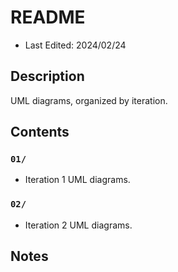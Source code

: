 # README
* Last Edited: 2024/02/24

## Description
UML diagrams, organized by iteration.

## Contents

### `01/`
* Iteration 1 UML diagrams.

### `02/`
* Iteration 2 UML diagrams.

## Notes

